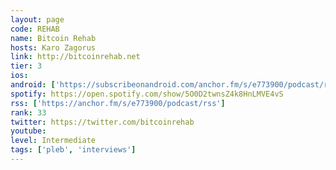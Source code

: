 ```yaml
---
layout: page
code: REHAB
name: Bitcoin Rehab
hosts: Karo Zagorus
link: http://bitcoinrehab.net
tier: 3
ios: 
android: ['https://subscribeonandroid.com/anchor.fm/s/e773900/podcast/rss']
spotify: https://open.spotify.com/show/5O0D2twnsZ4k8HnLMVE4vS
rss: ['https://anchor.fm/s/e773900/podcast/rss']
rank: 33
twitter: https://twitter.com/bitcoinrehab
youtube: 
level: Intermediate
tags: ['pleb', 'interviews']
---
```

